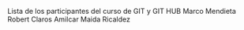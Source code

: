 Lista de los participantes del curso de GIT y GIT HUB
Marco Mendieta
Robert Claros
Amilcar Maida Ricaldez



